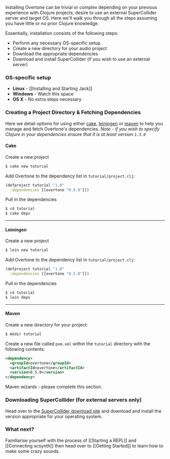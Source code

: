 Installing Overtone can be trivial or complex depending on your previous experience with Clojure projects, desire to use an external SuperCollider server and target OS. Here we'll walk you through all the steps assuming you have little or no prior Clojure knowledge.

Essentially, installation consists of the following steps:

* Perform any necessary OS-specific setup
* Create a new directory for your audio project
* Download the appropriate dependencies
* Download and install SuperCollider (if you wish to use an external server)

### OS-specific setup

* __Linux__ - [[Installing and Starting Jack]]
* __Windows__ - Watch this space
* __OS X__ - No extra steps necessary

### Creating a Project Directory & Fetching Dependencies

Here we detail options for using either [cake](http://clojure-cake.org/), [leiningen](http://github.com/technomancy/leiningen) or [maven](http://maven.apache.org/) to help you manage and fetch Overtone's dependencies.
_Note - if you wish to specify Clojure in your dependencies ensure that it is at least version `1.3.0`_

#### Cake
Create a new project
```sh
$ cake new tutorial
```

Add Overtone to the dependency list in `tutorial/project.clj`:

```clj
(defproject tutorial "1.0"
  :dependencies [[overtone "0.5.0"]])
```

Pull in the dependencies
```sh
$ cd tutorial
$ cake deps
```

-------------
#### Leiningen
Create a new project
```sh
$ lein new tutorial
```

Add Overtone to the dependency list in `tutorial/project.clj`:

```clj
(defproject tutorial "1.0"
  :dependencies [[overtone "0.5.0"]])
```

Pull in the dependencies
```sh
$ cd tutorial
$ lein deps
```

-------------
#### Maven
Create a new directory for your project:

```sh
$ mkdir tutorial
```

Create a new file called `pom.xml` within the `tutorial` directory  with the following contents:
```xml
<dependency>
  <groupId>overtone</groupId>
  <artifactId>overtone</artifactId>
  <version>0.5.0</version>
</dependency>
```

Maven wizards - please complete this section.

### Downloading SuperCollider (for external servers only)

Head over to the [SuperCollider download site](http://supercollider.sourceforge.net/downloads/) and download and install the version appropriate for your operating system.

### What next?

Familiarise yourself with the process of [[Starting a REPL]] and [[Connecting scsynth]] then head over to [[Getting Started]] to learn how to make some crazy sounds.
